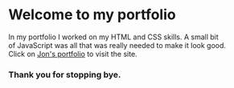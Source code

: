 <h1>Welcome to my portfolio</h1>
In my portfolio I worked on my HTML and CSS skills. A small bit
<br>
of JavaScript was all that was really needed to make it look good.
<br>
Click on <a href="https://jonathan-treloggen.github.io/index.html" target="_blank">Jon's portfolio</a> to visit the site.
<br>
<h3>Thank you for stopping bye.</h3>
